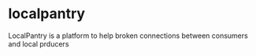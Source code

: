 localpantry
===========

LocalPantry is a platform to help broken connections between consumers and local prducers
